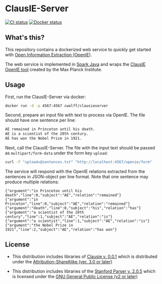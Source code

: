 # ClausIE-Server

[![CI status](https://travis-ci.org/c-w/ClausIE-Server.svg?branch=master)](https://travis-ci.org/c-w/ClausIE-Server)
[![Docker status](https://img.shields.io/docker/pulls/cwolff/clausieserver.svg)](https://hub.docker.com/r/cwolff/clausieserver/)

## What's this?

This repository contains a dockerized web service to quickly get started with
[Open Information Extraction (OpenIE)](https://en.wikipedia.org/wiki/Open_information_extraction).

The web service is implemented in [Spark Java](http://sparkjava.com/) and wraps
the [ClausIE OpenIE tool](https://www.mpi-inf.mpg.de/departments/databases-and-information-systems/software/clausie/)
created by the Max Planck Institute.

## Usage

First, run the ClausIE-Server via docker:

```sh
docker run -d -p 4567:4567 cwolff/clausieserver
```

Second, prepare an input file with text to process via OpenIE. The file
should have one sentence per line:

```txt
AE remained in Princeton until his death.
AE is a scientist of the 20th century.
AE has won the Nobel Prize in 1921.
```

Next, call the ClausIE-Server. The file with the input text should be passed
as `multipart/form-data` under the form key `upload`:

```sh
curl -F "upload=@sentences.txt" "http://localhost:4567/openie/form"
```

The service will respond with the OpenIE relations extracted from the sentences
in JSON-object per line format. Note that one sentence may produce multiple
relations:

```jsonl
{"argument":"in Princeton until his death","line":0,"subject":"AE","relation":"remained"}
{"argument":"in Princeton","line":0,"subject":"AE","relation":"remained"}
{"argument":"death","line":0,"subject":"his","relation":"has"}
{"argument":"a scientist of the 20th century","line":1,"subject":"AE","relation":"is"}
{"argument":"a scientist","line":1,"subject":"AE","relation":"is"}
{"argument":"the Nobel Prize in 1921","line":2,"subject":"AE","relation":"has won"}
```

## License

* This distribution includes libraries of [Clausie v. 0.0.1](https://www.mpi-inf.mpg.de/departments/databases-and-information-systems/software/clausie/) which is distributed under the [Attribution-ShareAlike (ver. 3.0 or later)](http://creativecommons.org/licenses/by-sa/3.0/legalcode)

* This distribution includes libraries of the [Stanford Parser v. 2.0.5](http://www-nlp.stanford.edu/software/lex-parser.shtml) which is licensed under the [GNU General Public License (v2 or later)](http://www.gnu.org/licenses/gpl-2.0.html)
